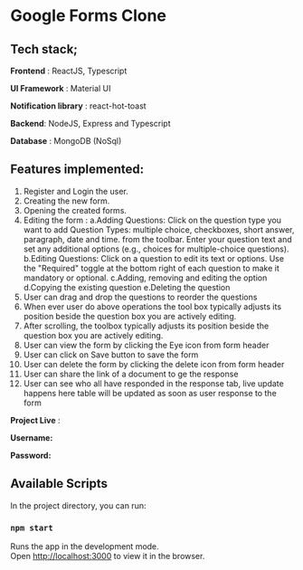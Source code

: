 # Google Forms Clone

## Tech stack;

**Frontend** : ReactJS, Typescript

**UI Framework** : Material UI

**Notification library** : react-hot-toast

**Backend**: NodeJS, Express and Typescript

**Database** : MongoDB (NoSql)

## Features implemented:

1. Register and Login the user.
2. Creating the new form.
3. Opening the created forms.
4. Editing the form :
   a.Adding Questions:
      Click on the question type you want to add Question Types: multiple choice, checkboxes, short answer, paragraph, date and time. from the toolbar.
      Enter your question text and set any additional options (e.g., choices for multiple-choice questions).
   b.Editing Questions:
      Click on a question to edit its text or options.
      Use the "Required" toggle at the bottom right of each question to make it mandatory or optional.
   c.Adding, removing and editing the option
   d.Copying the existing question
   e.Deleting the question
5. User can drag and drop the questions to reorder the questions
6. When ever user do above operations the tool box typically adjusts its position beside the question box you are actively editing.
7. After scrolling, the toolbox typically adjusts its position beside the question box you are actively editing.
8. User can view the form by clicking the Eye icon from form header
9. User can click on Save button to save the form
10. User can delete the form by clicking the delete icon from form header
11. User can share the link of a document to ge the response
12. User can see who all have responded in the response tab, live update happens here table will be updated as soon as user response to the form



**Project Live** : 

**Username:** 

**Password:** 

## Available Scripts

In the project directory, you can run:

### `npm start`

Runs the app in the development mode.\
Open [http://localhost:3000](http://localhost:3000) to view it in the browser.
